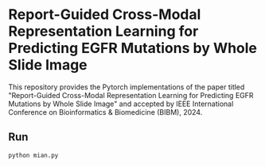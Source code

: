 # Report-Guided Cross-Modal Representation Learning for Predicting EGFR Mutations by Whole Slide Image

This repository provides the Pytorch implementations of the paper titled "Report-Guided Cross-Modal Representation Learning for Predicting EGFR Mutations by Whole Slide Image" and accepted by IEEE International Conference on Bioinformatics & Biomedicine (BIBM), 2024.

## Run
`python mian.py`
